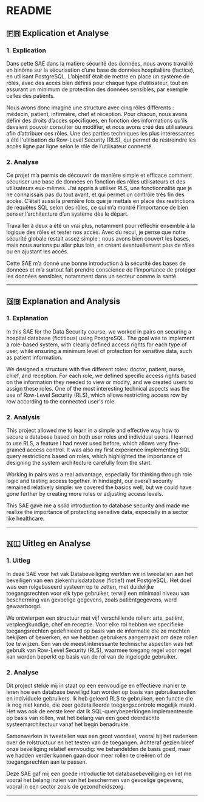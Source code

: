 # README

## 🇫🇷 Explication et Analyse

### 1. Explication

Dans cette SAE dans la matière sécurité des données, nous avons travaillé en binôme sur la sécurisation d’une base de données hospitalière (factice), en utilisant PostgreSQL. L’objectif était de mettre en place un système de rôles, avec des accès bien définis pour chaque type d’utilisateur, tout en assurant un minimum de protection des données sensibles, par exemple celles des patients.

Nous avons donc imaginé une structure avec cinq rôles différents : médecin, patient, infirmière, chef et réception. Pour chacun, nous avons défini des droits d’accès spécifiques, en fonction des informations qu’ils devaient pouvoir consulter ou modifier, et nous avons créé des utilisateurs afin d’attribuer ces rôles. Une des parties techniques les plus intéressantes a été l'utilisation du Row-Level Security (RLS), qui permet de restreindre les accès ligne par ligne selon le rôle de l’utilisateur connecté.

### 2. Analyse

Ce projet m’a permis de découvrir de manière simple et efficace comment sécuriser une base de données en fonction des rôles utilisateurs et des utilisateurs eux-mêmes. J’ai appris à utiliser RLS, une fonctionnalité que je ne connaissais pas du tout avant, et qui permet un contrôle très fin des accès. C’était aussi la première fois que je mettais en place des restrictions de requêtes SQL selon des rôles, ce qui m’a montré l’importance de bien penser l’architecture d’un système dès le départ.

Travailler à deux a été un vrai plus, notamment pour réfléchir ensemble à la logique des rôles et tester nos accès. Avec du recul, je pense que notre sécurité globale restait assez simple : nous avons bien couvert les bases, mais nous aurions pu aller plus loin, en créant éventuellement plus de rôles ou en ajustant les accès.

Cette SAE m’a donné une bonne introduction à la sécurité des bases de données et m’a surtout fait prendre conscience de l’importance de protéger les données sensibles, notamment dans un secteur comme la santé.

---

## 🇬🇧 Explanation and Analysis

### 1. Explanation

In this SAE for the Data Security course, we worked in pairs on securing a hospital database (fictitious) using PostgreSQL. The goal was to implement a role-based system, with clearly defined access rights for each type of user, while ensuring a minimum level of protection for sensitive data, such as patient information.

We designed a structure with five different roles: doctor, patient, nurse, chief, and reception. For each role, we defined specific access rights based on the information they needed to view or modify, and we created users to assign these roles. One of the most interesting technical aspects was the use of Row-Level Security (RLS), which allows restricting access row by row according to the connected user's role.

### 2. Analysis

This project allowed me to learn in a simple and effective way how to secure a database based on both user roles and individual users. I learned to use RLS, a feature I had never used before, which allows very fine-grained access control. It was also my first experience implementing SQL query restrictions based on roles, which highlighted the importance of designing the system architecture carefully from the start.

Working in pairs was a real advantage, especially for thinking through role logic and testing access together. In hindsight, our overall security remained relatively simple: we covered the basics well, but we could have gone further by creating more roles or adjusting access levels.

This SAE gave me a solid introduction to database security and made me realize the importance of protecting sensitive data, especially in a sector like healthcare.

---

## 🇳🇱 Uitleg en Analyse

### 1. Uitleg

In deze SAE voor het vak Databeveiliging werkten we in tweetallen aan het beveiligen van een ziekenhuisdatabase (fictief) met PostgreSQL. Het doel was een rolgebaseerd systeem op te zetten, met duidelijke toegangsrechten voor elk type gebruiker, terwijl een minimaal niveau van bescherming van gevoelige gegevens, zoals patiëntgegevens, werd gewaarborgd.

We ontwierpen een structuur met vijf verschillende rollen: arts, patiënt, verpleegkundige, chef en receptie. Voor elke rol hebben we specifieke toegangsrechten gedefinieerd op basis van de informatie die ze mochten bekijken of bewerken, en we hebben gebruikers aangemaakt om deze rollen toe te wijzen. Een van de meest interessante technische aspecten was het gebruik van Row-Level Security (RLS), waarmee toegang regel voor regel kan worden beperkt op basis van de rol van de ingelogde gebruiker.

### 2. Analyse

Dit project stelde mij in staat op een eenvoudige en effectieve manier te leren hoe een database beveiligd kan worden op basis van gebruikersrollen en individuele gebruikers. Ik heb geleerd RLS te gebruiken, een functie die ik nog niet kende, die zeer gedetailleerde toegangscontrole mogelijk maakt. Het was ook de eerste keer dat ik SQL-querybeperkingen implementeerde op basis van rollen, wat het belang van een goed doordachte systeemarchitectuur vanaf het begin benadrukte.

Samenwerken in tweetallen was een groot voordeel, vooral bij het nadenken over de rolstructuur en het testen van de toegangen. Achteraf gezien bleef onze beveiliging relatief eenvoudig: we behandelden de basis goed, maar we hadden verder kunnen gaan door meer rollen te creëren of de toegangsrechten aan te passen.

Deze SAE gaf mij een goede introductie tot databasebeveiliging en liet me vooral het belang inzien van het beschermen van gevoelige gegevens, vooral in een sector zoals de gezondheidszorg.

---